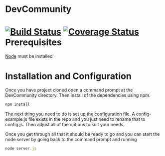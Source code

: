 DevCommunity
============
[![Build Status](https://travis-ci.org/brentosmith/DevCommunity.svg?branch=master)](https://travis-ci.org/brentosmith/DevCommunity)
[![Coverage Status](https://img.shields.io/coveralls/brentosmith/DevCommunity.svg)](https://coveralls.io/r/brentosmith/DevCommunity?branch=master)
Prerequisites
============
[Node](http://nodejs.org/) must be installed

Installation and Configuration
============
Once you have project cloned open a command prompt at the DevCommunity directory.   Then install of the dependencies using npm. 
```javascript
npm install
```

The next thing you need to do is set up the configuration file.  A config-example.js file exists in the repo and you just need to rename that to config.js.  Then adjust all of the options to suit your needs.

Once you get through all that it should be ready to go and you can start the node server by going back to the command prompt and running
```javascript
node server.js
```
